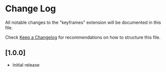 # Change Log

All notable changes to the "keyframes" extension will be documented in this file.

Check [Keep a Changelog](http://keepachangelog.com/) for recommendations on how to structure this file.

## [1.0.0]

- Initial release